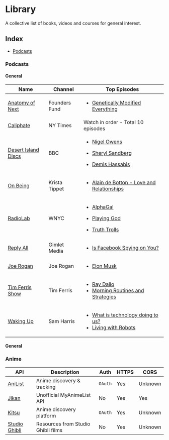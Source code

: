 # Library
A collective list of books, videos and courses for general interest.

## Index

* [Podcasts](#animals)

### Podcasts
#### General
Name | Channel | Top Episodes
|---|---|---|
| [Anatomy of Next](https://foundersfund.com/anatomy-of-next/) | Founders Fund | <ul><li>[Genetically Modified Everything](https://soundcloud.com/anatomyofnext/church)</li></ul> |
| [Caliphate](https://www.nytimes.com/interactive/2018/podcasts/caliphate-isis-rukmini-callimachi.html) | NY Times | Watch in order - Total 10 episodes  |
| [Desert Island Discs](https://www.bbc.co.uk/programmes/b006qnmr) | BBC | <ul><li>[Nigel Owens](https://www.bbc.co.uk/programmes/b08cr6w9)</li></ul><ul><li>[Sheryl Sandberg](https://www.bbc.co.uk/programmes/b08z9b81)</li></ul><ul><li>[Demis Hassabis](https://www.bbc.co.uk/programmes/b08qy1sl)</li></ul> |
| [On Being](https://onbeing.org/) | Krista Tippet | <ul><li>[Alain de Botton - Love and Relationships](https://onbeing.org/programs/alain-de-botton-the-true-hard-work-of-love-and-relationships-aug2018/)</li></ul> |
| [RadioLab](https://www.wnycstudios.org/shows/radiolab/podcasts) | WNYC | <ul><li>[AlphaGal](https://www.wnycstudios.org/story/alpha-gal/)</li></ul><ul><li>[Playing God](https://www.wnycstudios.org/story/playing-god/)</li></ul><ul><li>[Truth Trolls](https://www.youtube.com/watch?v=ttjX3e1qo-s)</li></ul> |
| [Reply All](https://www.gimletmedia.com/reply-all) | Gimlet Media | <ul><li>[Is Facebook Spying on You?](https://www.gimletmedia.com/reply-all/109-facebook-spying)</li></ul> |
| [Joe Rogan](https://www.joerogan.com/) | Joe Rogan | <ul><li>[Elon Musk](https://www.youtube.com/watch?v=ycPr5-27vSI)</li></ul> |
| [Tim Ferris Show](https://tim.blog/) | Tim Ferris | <ul><li>[Ray Dalio](https://tim.blog/2017/09/13/ray-dalio/)</li><li>[Morning Routines and Strategies](https://tim.blog/2017/07/19/morning-routines-and-strategies/)</li></ul> |
| [Waking Up](https://samharris.org/podcast/) | Sam Harris | <ul><li>[What is technology doing to us?](https://samharris.org/podcasts/what-is-technology-doing-to-us/)</li><li>[Living with Robots](https://samharris.org/podcasts/living-with-robots/)</li></ul> |

#### General


### Anime
API | Description | Auth | HTTPS | CORS |
|---|---|---|---|---|
| [AniList](https://github.com/AniList/ApiV2-GraphQL-Docs) | Anime discovery & tracking | `OAuth` | Yes | Unknown |
| [Jikan](https://jikan.moe) | Unofficial MyAnimeList API | No | Yes | Yes |
| [Kitsu](http://docs.kitsu.apiary.io/) | Anime discovery platform | `OAuth` | Yes | Unknown |
| [Studio Ghibli](https://ghibliapi.herokuapp.com) | Resources from Studio Ghibli films | No | Yes | Unknown |
